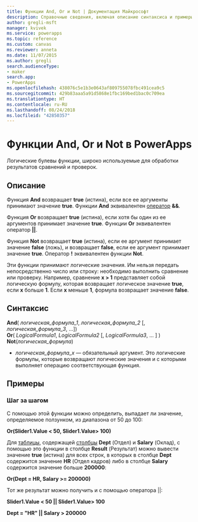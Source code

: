 ```yaml
---
title: Функции And, Or и Not | Документация Майкрософт
description: Справочные сведения, включая описание синтаксиса и примеры, относительно функций And, Or и Not в PowerApps
author: gregli-msft
manager: kvivek
ms.service: powerapps
ms.topic: reference
ms.custom: canvas
ms.reviewer: anneta
ms.date: 11/07/2015
ms.author: gregli
search.audienceType:
- maker
search.app:
- PowerApps
ms.openlocfilehash: 438076c5e1b3e0643af809755078fbc491cea9c5
ms.sourcegitcommit: 429b83aaa5a91d5868e1fbc169bed1bac0c709ea
ms.translationtype: HT
ms.contentlocale: ru-RU
ms.lasthandoff: 08/24/2018
ms.locfileid: "42850357"
---
```

# <a name="and-or-and-not-functions-in-powerapps"></a>Функции And, Or и Not в PowerApps
Логические булевы функции, широко используемые для обработки результатов сравнений и проверок.

## <a name="description"></a>Описание
Функция **And** возвращает **true** (истина), если все ее аргументы принимают значение **true**.  Функции **And** эквивалентен [оператор](operators.md) **&&**.

Функция **Or** возвращает **true** (истина), если хотя бы один из ее аргументов принимает значение **true**.  Функции **Or** эквивалентен оператор **||**.

Функция **Not** возвращает **true** (истина), если ее аргумент принимает значение **false** (ложь), и возвращает **false**, если ее аргумент принимает значение **true**.  Оператор **!** эквивалентен функции **Not**.

Эти функции принимают логические значения. Им нельзя передать непосредственно число или строку: необходимо выполнить сравнение или проверку. Например, сравнение **x > 1** представляет собой логическую формулу, которая возвращает логическое значение **true**, если **x** больше **1**. Если **x** меньше **1**, формула возвращает значение **false**.

## <a name="syntax"></a>Синтаксис
**And**( *логическая_формула_1*, *логическая_формула_2* [, *логическая_формула_3*, ...])<br>
**Or**( *LogicalFormula1*, *LogicalFormula2* [, *LogicalFormula3*, ... ] )<br>
**Not**(*логическая_формула*)

* *логическая_формула_x* — обязательный аргумент.  Это логические формулы, которые возвращают логические значения и с которыми выполняет операцию соответствующая функция.

## <a name="examples"></a>Примеры
### <a name="step-by-step"></a>Шаг за шагом
С помощью этой функции можно определить, выпадает ли значение, определяемое ползунком, из диапазона от 50 до 100:

**Or(Slider1.Value < 50, Slider1.Value> 100)**

Для [таблицы](../working-with-tables.md), содержащей [столбцы](../working-with-tables.md#columns) **Dept** (Отдел) и **Salary** (Оклад), с помощью это функции в столбце **Result** (Результат) можно вывести значение **true** (истина) для всех строк, в которых в столбце **Dept** содержится значение **HR** (Отдел кадров) либо в столбце **Salary** содержится значение больше **200000**:

**Or(Dept = HR, Salary >= 200000)**

Тот же результат можно получить и с помощью оператора ||:

**Slider1.Value < 50 || Slider1.Value> 100**

**Dept = "HR" || Salary > 200000**


